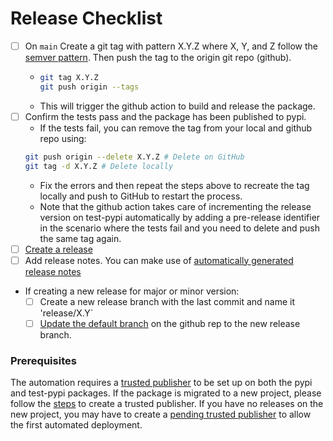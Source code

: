 # Release Checklist

* [ ] On `main` Create a git tag with pattern X.Y.Z where X, Y, and Z follow the [semver pattern](https://semver.org/). Then push the tag to the origin git repo (github).
    * ```bash
      git tag X.Y.Z
      git push origin --tags
      ```
    * This will trigger the github action to build and release the package.
* [ ] Confirm the tests pass and the package has been published to pypi.
    * If the tests fail, you can remove the tag from your local and github repo using:
    ```bash
    git push origin --delete X.Y.Z # Delete on GitHub
    git tag -d X.Y.Z # Delete locally
    ```
    * Fix the errors and then repeat the steps above to recreate the tag locally and push to GitHub to restart the process.
    * Note that the github action takes care of incrementing the release version on test-pypi automatically by adding a pre-release identifier in the scenario where the tests fail and you need to delete and push the same tag again.
* [ ] [Create a release](https://docs.github.com/en/repositories/releasing-projects-on-github/managing-releases-in-a-repository)
* [ ] Add release notes. You can make use of [automatically generated release notes](https://docs.github.com/en/repositories/releasing-projects-on-github/automatically-generated-release-notes)
* If creating a new release for major or minor version:
    * [ ] Create a new release branch with the last commit and name it 'release/X.Y`
    * [ ] [Update the default branch](https://docs.github.com/en/organizations/managing-organization-settings/managing-the-default-branch-name-for-repositories-in-your-organization) on the github rep to the new release branch.

### Prerequisites

The automation requires a [trusted publisher](https://docs.pypi.org/trusted-publishers/) to be set up on both the pypi and test-pypi packages. If the package is migrated to a new project, please follow the [steps](https://docs.pypi.org/trusted-publishers/adding-a-publisher/) to create a trusted publisher. If you have no releases on the new project, you may have to create a [pending trusted publisher](https://docs.pypi.org/trusted-publishers/creating-a-project-through-oidc/) to allow the first automated deployment.
